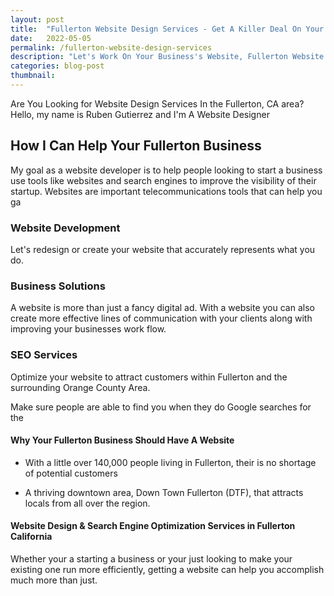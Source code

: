 ```yaml
---
layout: post
title:  "Fullerton Website Design Services - Get A Killer Deal On Your Website"
date:   2022-05-05
permalink: /fullerton-website-design-services
description: "Let's Work On Your Business's Website, Fullerton Website Designer"
categories: blog-post
thumbnail: 
---
```


Are You Looking for Website Design Services In the Fullerton, CA area?
Hello, my name is Ruben Gutierrez and I'm A Website Designer

## How I Can Help Your Fullerton Business
My goal as a website developer is to help people looking to start a business use tools like websites and search engines to improve the visibility of their startup. Websites are important telecommunications tools that can help you ga

### Website Development
Let's redesign or create your website  that accurately represents what you do.

### Business Solutions
A website is more than just a fancy digital ad.  With a website you can also create more effective lines of communication with your clients along with improving your businesses work flow.
        
### SEO Services
Optimize your website to attract customers within Fullerton and the surrounding Orange County Area.

Make sure people are able to find you when they do Google searches for the 

#### Why Your Fullerton Business Should Have A Website

* With a little over 140,000 people living in Fullerton, their is no shortage of potential customers

* A thriving downtown area, Down Town Fullerton (DTF), that attracts locals from all over the region. 

#### Website Design & Search Engine Optimization Services in Fullerton California

Whether your a starting a business or your just looking to make your existing one run more efficiently, getting a website can help you 
accomplish much more than just.

